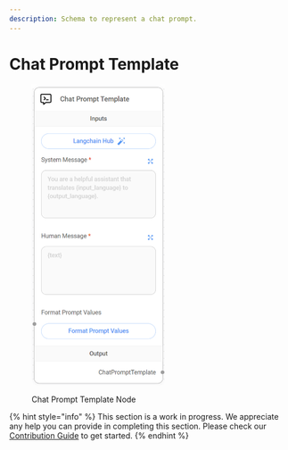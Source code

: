 ```yaml
---
description: Schema to represent a chat prompt.
---
```


# Chat Prompt Template

<figure><img src="../../../.gitbook/assets/image (14) (1) (1).png" alt="" width="239"><figcaption><p>Chat Prompt Template Node</p></figcaption></figure>

{% hint style="info" %}
This section is a work in progress. We appreciate any help you can provide in completing this section. Please check our [Contribution Guide](../../../contributing/) to get started.
{% endhint %}
